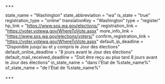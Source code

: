 +++

state_name = "Washington"
state_abbreviation = "wa"
is_state = "true"
registration_type = "online"
translationKey = "Washington"
type = "register"
hp_link = "https://www.sos.wa.gov/elections/"
registration_link = "https://voter.votewa.gov/WhereToVote.aspx"
more_info_link = "https://www.sos.wa.gov/elections/voters/"
confirm_registration_link = "https://voter.votewa.gov/WhereToVote.aspx"
default_ip_deadline = "Disponible jusqu'au et y compris le Jour des élections"
default_online_deadline = "8 jours avant le Jour des élections"
default_mail_received_deadline = "Doit être reçu au plus tard 8 jours avant le Jour des élections"
in_state_name = "dans l'État de %state_name%"
of_state_name = "de l'État de %state_name%"

+++